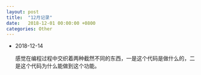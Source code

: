 ```yaml
---
layout: post
title:  "12月记录"
date:   2018-12-01 00:00:00 +0800
categories: Other
---
```


- 2018-12-14

  感觉在编程过程中交织着两种截然不同的东西，一是这个代码是做什么的，二是这个代码为什么能做到这个功能。

